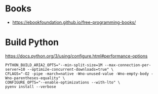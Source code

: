 # Books

* https://ebookfoundation.github.io/free-programming-books/

# Build Python

https://docs.python.org/3/using/configure.html#performance-options
```
PYTHON_BUILD_ARIA2_OPTS="--min-split-size=1M --max-connection-per-server=10 --optimize-concurrent-downloads=true" \
CFLAGS="-O2 -pipe -march=native -Wno-unused-value -Wno-empty-body -Wno-parentheses-equality" \
CONFIGURE_OPTS="--enable-optimizations --with-lto" \
pyenv install --verbose
```
<!--stackedit_data:
eyJoaXN0b3J5IjpbLTEyMTg0NjUxODMsLTk2NTIwMzk4NCwyNz
Q0Mjk2ODBdfQ==
-->